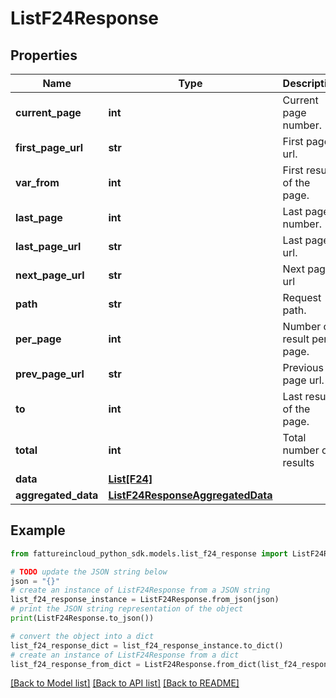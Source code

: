 # ListF24Response



## Properties

Name | Type | Description | Notes
------------ | ------------- | ------------- | -------------
**current_page** | **int** | Current page number. | [optional] 
**first_page_url** | **str** | First page url. | [optional] 
**var_from** | **int** | First result of the page. | [optional] 
**last_page** | **int** | Last page number. | [optional] 
**last_page_url** | **str** | Last page url. | [optional] 
**next_page_url** | **str** | Next page url | [optional] 
**path** | **str** | Request path. | [optional] 
**per_page** | **int** | Number of result per page. | [optional] 
**prev_page_url** | **str** | Previous page url. | [optional] 
**to** | **int** | Last result of the page. | [optional] 
**total** | **int** | Total number of results | [optional] 
**data** | [**List[F24]**](F24.md) |  | [optional] 
**aggregated_data** | [**ListF24ResponseAggregatedData**](ListF24ResponseAggregatedData.md) |  | [optional] 

## Example

```python
from fattureincloud_python_sdk.models.list_f24_response import ListF24Response

# TODO update the JSON string below
json = "{}"
# create an instance of ListF24Response from a JSON string
list_f24_response_instance = ListF24Response.from_json(json)
# print the JSON string representation of the object
print(ListF24Response.to_json())

# convert the object into a dict
list_f24_response_dict = list_f24_response_instance.to_dict()
# create an instance of ListF24Response from a dict
list_f24_response_from_dict = ListF24Response.from_dict(list_f24_response_dict)
```
[[Back to Model list]](../README.md#documentation-for-models) [[Back to API list]](../README.md#documentation-for-api-endpoints) [[Back to README]](../README.md)


